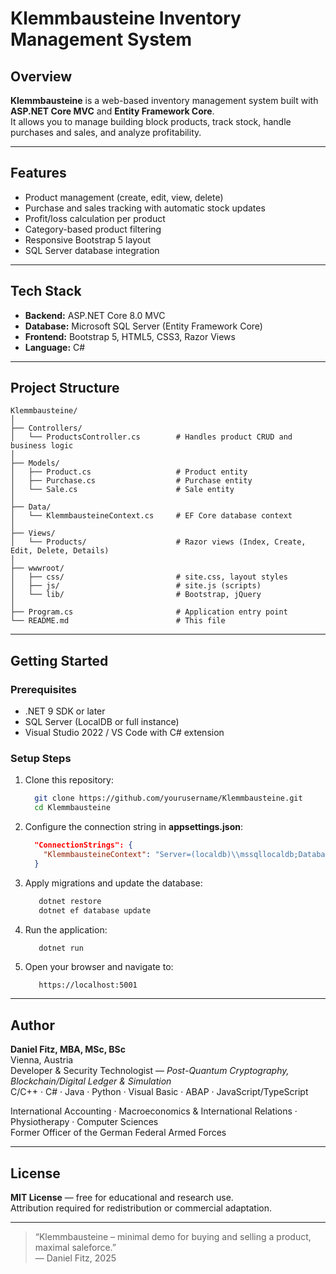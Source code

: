 # Klemmbausteine Inventory Management System

## Overview
**Klemmbausteine** is a web-based inventory management system built with **ASP.NET Core MVC** and **Entity Framework Core**.  
It allows you to manage building block products, track stock, handle purchases and sales, and analyze profitability.

---

## Features
- Product management (create, edit, view, delete)
- Purchase and sales tracking with automatic stock updates
- Profit/loss calculation per product
- Category-based product filtering
- Responsive Bootstrap 5 layout
- SQL Server database integration

---

## Tech Stack
- **Backend:** ASP.NET Core 8.0 MVC
- **Database:** Microsoft SQL Server (Entity Framework Core)
- **Frontend:** Bootstrap 5, HTML5, CSS3, Razor Views
- **Language:** C#

---

## Project Structure
```
Klemmbausteine/
│
├── Controllers/
│   └── ProductsController.cs        # Handles product CRUD and business logic
│
├── Models/
│   ├── Product.cs                   # Product entity
│   ├── Purchase.cs                  # Purchase entity
│   └── Sale.cs                      # Sale entity
│
├── Data/
│   └── KlemmbausteineContext.cs     # EF Core database context
│
├── Views/
│   └── Products/                    # Razor views (Index, Create, Edit, Delete, Details)
│
├── wwwroot/
│   ├── css/                         # site.css, layout styles
│   ├── js/                          # site.js (scripts)
│   └── lib/                         # Bootstrap, jQuery
│
├── Program.cs                       # Application entry point
└── README.md                        # This file
```

---

## Getting Started

### Prerequisites
- .NET 9 SDK or later  
- SQL Server (LocalDB or full instance)  
- Visual Studio 2022 / VS Code with C# extension

### Setup Steps
1. Clone this repository:
   ```bash
     git clone https://github.com/yourusername/Klemmbausteine.git
     cd Klemmbausteine
   ```

2. Configure the connection string in **appsettings.json**:
   ```json
     "ConnectionStrings": {
       "KlemmbausteineContext": "Server=(localdb)\\mssqllocaldb;Database=KlemmbausteineDB;Trusted_Connection=True;"
     }
   ```

3. Apply migrations and update the database:
   ```bash  
      dotnet restore
      dotnet ef database update
   ```

4. Run the application:
   ```bash
      dotnet run
   ```

5. Open your browser and navigate to:
   ```text
      https://localhost:5001
   ```

---

## Author
**Daniel Fitz, MBA, MSc, BSc**  
Vienna, Austria  
Developer & Security Technologist — *Post-Quantum Cryptography, Blockchain/Digital Ledger & Simulation*  
C/C++ · C# · Java · Python · Visual Basic · ABAP · JavaScript/TypeScript

International Accounting · Macroeconomics & International Relations · Physiotherapy · Computer Sciences  
Former Officer of the German Federal Armed Forces

---

## License
**MIT License** — free for educational and research use.  
Attribution required for redistribution or commercial adaptation.

---

> “Klemmbausteine – minimal demo for buying and selling a product, maximal saleforce.”  
> — Daniel Fitz, 2025
